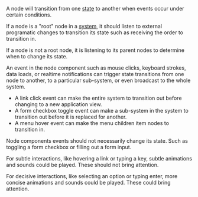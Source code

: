 A node will transition from one [state](../states/states.md) to another when events
occur under certain conditions.

If a node is a "root" node in a [system](../systems/systems.md), it should listen
to external programatic changes to transition its state such as receiving the order
to transition in.

If a node is not a root node, it is listening to its parent nodes to determine
when to change its state.

An event in the node component such as mouse clicks, keyboard strokes, data loads,
or realtime notifications can trigger state transitions from one node to another,
to a particular sub-system, or even broadcast to the whole system.

- A link click event can make the entire system to transition out before changing
to a new application view.
- A form checkbox toggle event can make a sub-system in the system to transition
out before it is replaced for another.
- A menu hover event can make the menu children item nodes to transition in.

Node components events should not necessarily change its state. Such as toggling
a form checkbox or filling out a form input.

For subtle interactions, like hovering a link or typing a key, subtle animations
and sounds could be played. These should not bring attention.

For decisive interactions, like selecting an option or typing enter, more concise
animations and sounds could be played. These could bring attention.
